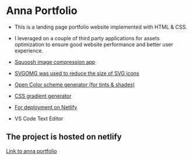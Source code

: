 # Anna Portfolio

- This is a landing page portfolio website implemented with HTML & CSS.

- I leveraged on a couple of third party applications for assets optimization to ensure good website performance and better user experience.

- <a href="https://squoosh.app/">Squoosh image compression app</a>
- <a href="https://jakearchibald.github.io/svgomg/">SVGOMG was used to reduce the size of SVG icons</a>
- <a href="https://yeun.github.io/open-color/">Open Color scheme generator (for tints & shades)</a>
- <a href="https://cssgradient.io/">CSS gradient generator</a>
- <a href="https://www.netlify.com/">For deployment on Netlify</a>
- VS Code Text Editor

## The project is hosted on netlify

<a href="https://moanna.netlify.app/">Link to anna portfolio</a>
